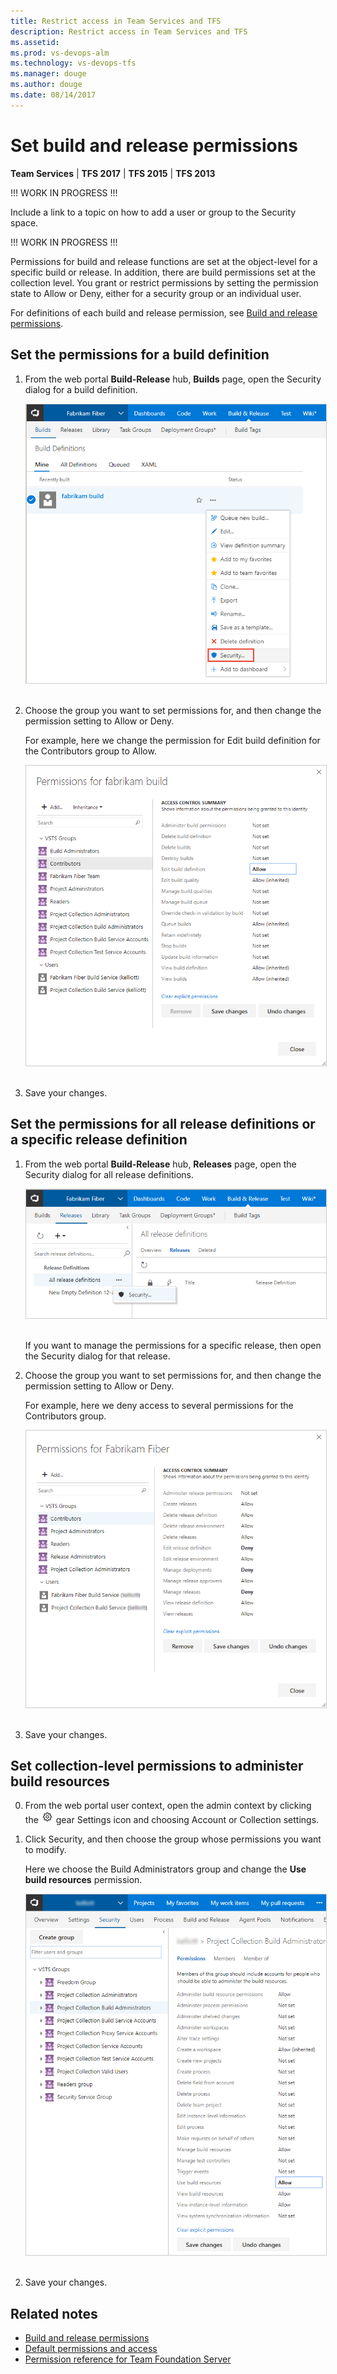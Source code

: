 ```yaml
---
title: Restrict access in Team Services and TFS
description: Restrict access in Team Services and TFS
ms.assetid:  
ms.prod: vs-devops-alm
ms.technology: vs-devops-tfs
ms.manager: douge
ms.author: douge
ms.date: 08/14/2017
---
```


# Set build and release permissions 

**Team Services** | **TFS 2017** | **TFS 2015** | **TFS 2013**

!!! WORK IN PROGRESS !!! 

Include a link to a topic on how to add a user or group to the Security space.

!!! WORK IN PROGRESS !!! 

Permissions for build and release functions are set at the object-level for a specific build or release. In addition, there are build permissions set at the  collection level. You grant or restrict permissions by setting the permission state to Allow or Deny, either for a security group or an individual user. 

For definitions of each build and release permission, see [Build and release permissions](../build-release/concepts/policies/permissions.md). 

## Set the permissions for a build definition  

1. From the web portal **Build-Release** hub, **Builds** page, open the Security dialog for a build definition.

	<img src="_img/set-build-permission-open-dialog.png" alt="Open the security dialog for a build definition" style="border: 1px solid #CCCCCC;" /> 

2. Choose the group you want to set permissions for, and then change the permission setting to Allow or Deny. 

	For example, here we change the permission for Edit build definition for the Contributors group to Allow. 

	<img src="_img/set-build-permission-dialog.png" alt="Security dialog for a build definition" style="border: 1px solid #CCCCCC;" /> 

3. Save your changes. 

## Set the permissions for all release definitions or a specific release definition   

1. From the web portal **Build-Release** hub, **Releases** page, open the Security dialog for all release definitions.

	<img src="_img/set-release-permission-open-dialog.png" alt="Open the security dialog for a build definition" style="border: 1px solid #CCCCCC;" /> 

	If you want to manage the permissions for a specific release, then open the Security dialog for that release. 

2. Choose the group you want to set permissions for, and then change the permission setting to Allow or Deny. 

	For example, here we deny access to several permissions for the Contributors group. 

	<img src="_img/set-release-permission-dialog.png" alt="Security dialog for a release definition" style="border: 1px solid #CCCCCC;" /> 

3. Save your changes. 
 
## Set collection-level permissions to administer build resources
 
0. From the web portal user context, open the admin context by clicking the ![](../work/_img/icons/gear_icon.png) gear Settings icon and choosing Account or Collection settings.

0. Click Security, and then choose the group whose permissions you want to modify. 

	Here we choose the Build Administrators group and change the **Use build resources** permission. 

	<img src="_img/set-build-collection-level-permission-dialog.png" alt="Security dialog for Project Collection Build Administrators group" style="border: 1px solid #CCCCCC;" /> 

0. Save your changes. 


## Related notes 

- [Build and release permissions](../build-release/concepts/policies/permissions.md)
- [Default permissions and access](permissions-access.md) 
- [Permission reference for Team Foundation Server](permissions.md) 